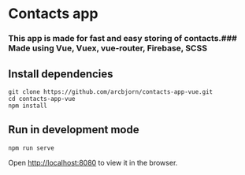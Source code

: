 # Contacts app
### This app is made for fast and easy storing of contacts.### Made using Vue, Vuex, vue-router, Firebase, SCSS

## Install dependencies

```
git clone https://github.com/arcbjorn/contacts-app-vue.git
cd contacts-app-vue
npm install
```

## Run in development mode

```
npm run serve
```

Open [http://localhost:8080](http://localhost:8080) to view it in the browser.

